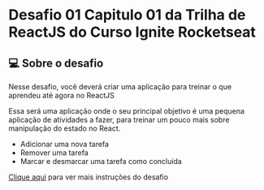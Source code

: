 # Desafio 01 Capitulo 01 da Trilha de ReactJS do Curso Ignite Rocketseat

## 💻 Sobre o desafio

Nesse desafio, você deverá criar uma aplicação para treinar o que aprendeu até agora no ReactJS

Essa será uma aplicação onde o seu principal objetivo é uma pequena aplicação de atividades a fazer, para treinar um pouco mais sobre manipulação do estado no React.

- Adicionar uma nova tarefa
- Remover uma tarefa
- Marcar e desmarcar uma tarefa como concluída

[Clique aqui](https://www.notion.so/Desafio-01-Conceitos-do-React-51e4099a6e2f4d4bae94f9fe75bb769d) para ver mais instruções do desafio 
